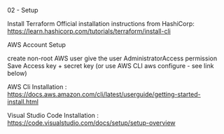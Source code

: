 02 - Setup

Install Terraform Official installation instructions from HashiCorp: https://learn.hashicorp.com/tutorials/terraform/install-cli

AWS Account Setup

  create non-root AWS user
  give the user AdministratorAccess permission
  Save Access key + secret key (or use AWS CLI aws configure - see link below)

AWS Cli Installation : https://docs.aws.amazon.com/cli/latest/userguide/getting-started-install.html

Visual Studio Code Installation : https://code.visualstudio.com/docs/setup/setup-overview

